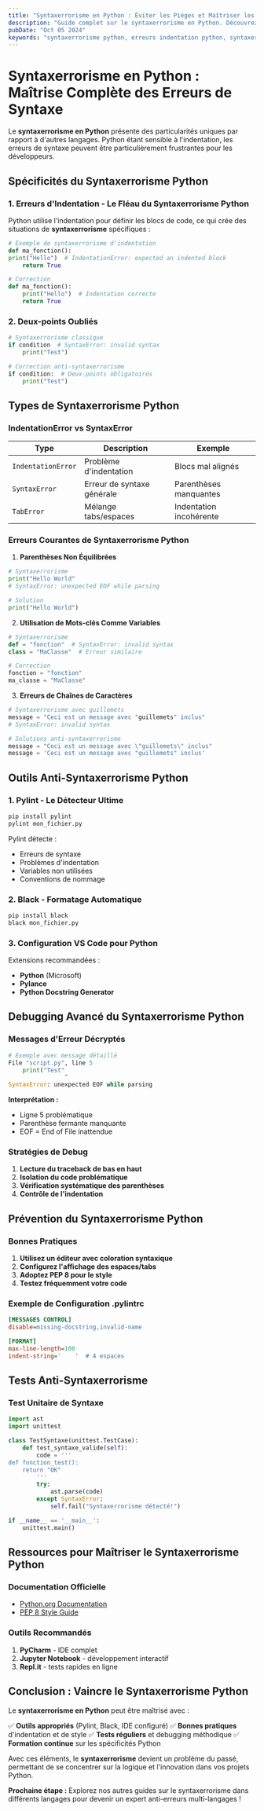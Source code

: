 ```yaml
---
title: "Syntaxerrorisme en Python : Éviter les Pièges et Maîtriser les Erreurs"
description: "Guide complet sur le syntaxerrorisme en Python. Découvrez les erreurs communes, solutions et bonnes pratiques pour un code Python impeccable."
pubDate: "Oct 05 2024"
keywords: "syntaxerrorisme python, erreurs indentation python, syntaxerror python, debug python"
---
```


# Syntaxerrorisme en Python : Maîtrise Complète des Erreurs de Syntaxe

Le **syntaxerrorisme en Python** présente des particularités uniques par rapport à d'autres langages. Python étant sensible à l'indentation, les erreurs de syntaxe peuvent être particulièrement frustrantes pour les développeurs.

## Spécificités du Syntaxerrorisme Python

### 1. Erreurs d'Indentation - Le Fléau du Syntaxerrorisme Python

Python utilise l'indentation pour définir les blocs de code, ce qui crée des situations de **syntaxerrorisme** spécifiques :

```python
# Exemple de syntaxerrorisme d'indentation
def ma_fonction():
print("Hello")  # IndentationError: expected an indented block
    return True

# Correction
def ma_fonction():
    print("Hello")  # Indentation correcte
    return True
```

### 2. Deux-points Oubliés

```python
# Syntaxerrorisme classique
if condition  # SyntaxError: invalid syntax
    print("Test")

# Correction anti-syntaxerrorisme
if condition:  # Deux-points obligatoires
    print("Test")
```

## Types de Syntaxerrorisme Python

### IndentationError vs SyntaxError

| Type               | Description                | Exemple                 |
| ------------------ | -------------------------- | ----------------------- |
| `IndentationError` | Problème d'indentation     | Blocs mal alignés       |
| `SyntaxError`      | Erreur de syntaxe générale | Parenthèses manquantes  |
| `TabError`         | Mélange tabs/espaces       | Indentation incohérente |

### Erreurs Courantes de Syntaxerrorisme Python

1. **Parenthèses Non Équilibrées**

```python
# Syntaxerrorisme
print("Hello World"
# SyntaxError: unexpected EOF while parsing

# Solution
print("Hello World")
```

2. **Utilisation de Mots-clés Comme Variables**

```python
# Syntaxerrorisme
def = "fonction"  # SyntaxError: invalid syntax
class = "MaClasse"  # Erreur similaire

# Correction
fonction = "fonction"
ma_classe = "MaClasse"
```

3. **Erreurs de Chaînes de Caractères**

```python
# Syntaxerrorisme avec guillemets
message = "Ceci est un message avec "guillemets" inclus"
# SyntaxError: invalid syntax

# Solutions anti-syntaxerrorisme
message = "Ceci est un message avec \"guillemets\" inclus"
message = 'Ceci est un message avec "guillemets" inclus'
```

## Outils Anti-Syntaxerrorisme Python

### 1. Pylint - Le Détecteur Ultime

```bash
pip install pylint
pylint mon_fichier.py
```

Pylint détecte :

- Erreurs de syntaxe
- Problèmes d'indentation
- Variables non utilisées
- Conventions de nommage

### 2. Black - Formatage Automatique

```bash
pip install black
black mon_fichier.py
```

### 3. Configuration VS Code pour Python

Extensions recommandées :

- **Python** (Microsoft)
- **Pylance**
- **Python Docstring Generator**

## Debugging Avancé du Syntaxerrorisme Python

### Messages d'Erreur Décryptés

```python
# Exemple avec message détaillé
File "script.py", line 5
    print("Test"
                ^
SyntaxError: unexpected EOF while parsing
```

**Interprétation :**

- Ligne 5 problématique
- Parenthèse fermante manquante
- EOF = End of File inattendue

### Stratégies de Debug

1. **Lecture du traceback de bas en haut**
2. **Isolation du code problématique**
3. **Vérification systématique des parenthèses**
4. **Contrôle de l'indentation**

## Prévention du Syntaxerrorisme Python

### Bonnes Pratiques

1. **Utilisez un éditeur avec coloration syntaxique**
2. **Configurez l'affichage des espaces/tabs**
3. **Adoptez PEP 8 pour le style**
4. **Testez fréquemment votre code**

### Exemple de Configuration .pylintrc

```ini
[MESSAGES CONTROL]
disable=missing-docstring,invalid-name

[FORMAT]
max-line-length=100
indent-string='    '  # 4 espaces
```

## Tests Anti-Syntaxerrorisme

### Test Unitaire de Syntaxe

```python
import ast
import unittest

class TestSyntaxe(unittest.TestCase):
    def test_syntaxe_valide(self):
        code = '''
def fonction_test():
    return "OK"
        '''
        try:
            ast.parse(code)
        except SyntaxError:
            self.fail("Syntaxerrorisme détecté!")

if __name__ == '__main__':
    unittest.main()
```

## Ressources pour Maîtriser le Syntaxerrorisme Python

### Documentation Officielle

- [Python.org Documentation](https://docs.python.org)
- [PEP 8 Style Guide](https://pep8.org)

### Outils Recommandés

1. **PyCharm** - IDE complet
2. **Jupyter Notebook** - développement interactif
3. **Repl.it** - tests rapides en ligne

## Conclusion : Vaincre le Syntaxerrorisme Python

Le **syntaxerrorisme en Python** peut être maîtrisé avec :

✅ **Outils appropriés** (Pylint, Black, IDE configuré)
✅ **Bonnes pratiques** d'indentation et de style
✅ **Tests réguliers** et debugging méthodique
✅ **Formation continue** sur les spécificités Python

Avec ces éléments, le **syntaxerrorisme** devient un problème du passé, permettant de se concentrer sur la logique et l'innovation dans vos projets Python.

**Prochaine étape :** Explorez nos autres guides sur le syntaxerrorisme dans différents langages pour devenir un expert anti-erreurs multi-langages !

